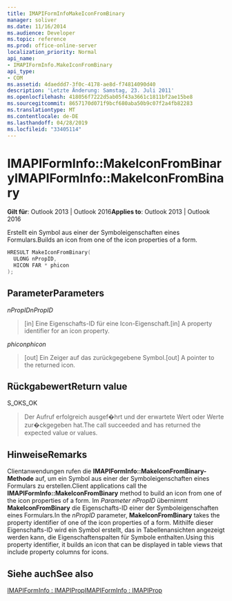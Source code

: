 ```yaml
---
title: IMAPIFormInfoMakeIconFromBinary
manager: soliver
ms.date: 11/16/2014
ms.audience: Developer
ms.topic: reference
ms.prod: office-online-server
localization_priority: Normal
api_name:
- IMAPIFormInfo.MakeIconFromBinary
api_type:
- COM
ms.assetid: 4daeddd7-3f0c-4178-ae8d-f74814090d40
description: 'Letzte Änderung: Samstag, 23. Juli 2011'
ms.openlocfilehash: 418056f7222d5ab05f43a3661c1811bf2ae15be8
ms.sourcegitcommit: 8657170d071f9bcf680aba50b9c07f2a4fb82283
ms.translationtype: MT
ms.contentlocale: de-DE
ms.lasthandoff: 04/28/2019
ms.locfileid: "33405114"
---
```

# <a name="imapiforminfomakeiconfrombinary"></a><span data-ttu-id="0b291-103">IMAPIFormInfo::MakeIconFromBinary</span><span class="sxs-lookup"><span data-stu-id="0b291-103">IMAPIFormInfo::MakeIconFromBinary</span></span>

  
  
<span data-ttu-id="0b291-104">**Gilt für**: Outlook 2013 | Outlook 2016</span><span class="sxs-lookup"><span data-stu-id="0b291-104">**Applies to**: Outlook 2013 | Outlook 2016</span></span> 
  
<span data-ttu-id="0b291-105">Erstellt ein Symbol aus einer der Symboleigenschaften eines Formulars.</span><span class="sxs-lookup"><span data-stu-id="0b291-105">Builds an icon from one of the icon properties of a form.</span></span>
  
```cpp
HRESULT MakeIconFromBinary(
  ULONG nPropID,
  HICON FAR * phicon
);
```

## <a name="parameters"></a><span data-ttu-id="0b291-106">Parameter</span><span class="sxs-lookup"><span data-stu-id="0b291-106">Parameters</span></span>

 <span data-ttu-id="0b291-107">_nPropID_</span><span class="sxs-lookup"><span data-stu-id="0b291-107">_nPropID_</span></span>
  
> <span data-ttu-id="0b291-108">[in] Eine Eigenschafts-ID für eine Icon-Eigenschaft.</span><span class="sxs-lookup"><span data-stu-id="0b291-108">[in] A property identifier for an icon property.</span></span>
    
 <span data-ttu-id="0b291-109">_phicon_</span><span class="sxs-lookup"><span data-stu-id="0b291-109">_phicon_</span></span>
  
> <span data-ttu-id="0b291-110">[out] Ein Zeiger auf das zurückgegebene Symbol.</span><span class="sxs-lookup"><span data-stu-id="0b291-110">[out] A pointer to the returned icon.</span></span>
    
## <a name="return-value"></a><span data-ttu-id="0b291-111">Rückgabewert</span><span class="sxs-lookup"><span data-stu-id="0b291-111">Return value</span></span>

<span data-ttu-id="0b291-112">S_OK</span><span class="sxs-lookup"><span data-stu-id="0b291-112">S_OK</span></span> 
  
> <span data-ttu-id="0b291-113">Der Aufruf erfolgreich ausgef�hrt und der erwartete Wert oder Werte zur�ckgegeben hat.</span><span class="sxs-lookup"><span data-stu-id="0b291-113">The call succeeded and has returned the expected value or values.</span></span>
    
## <a name="remarks"></a><span data-ttu-id="0b291-114">Hinweise</span><span class="sxs-lookup"><span data-stu-id="0b291-114">Remarks</span></span>

<span data-ttu-id="0b291-115">Clientanwendungen rufen die **IMAPIFormInfo::MakeIconFromBinary-Methode** auf, um ein Symbol aus einer der Symboleigenschaften eines Formulars zu erstellen.</span><span class="sxs-lookup"><span data-stu-id="0b291-115">Client applications call the **IMAPIFormInfo::MakeIconFromBinary** method to build an icon from one of the icon properties of a form.</span></span> <span data-ttu-id="0b291-116">Im  _Parameter nPropID_ übernimmt **MakeIconFromBinary** die Eigenschafts-ID einer der Symboleigenschaften eines Formulars.</span><span class="sxs-lookup"><span data-stu-id="0b291-116">In the  _nPropID_ parameter, **MakeIconFromBinary** takes the property identifier of one of the icon properties of a form.</span></span> <span data-ttu-id="0b291-117">Mithilfe dieser Eigenschafts-ID wird ein Symbol erstellt, das in Tabellenansichten angezeigt werden kann, die Eigenschaftenspalten für Symbole enthalten.</span><span class="sxs-lookup"><span data-stu-id="0b291-117">Using this property identifier, it builds an icon that can be displayed in table views that include property columns for icons.</span></span> 
  
## <a name="see-also"></a><span data-ttu-id="0b291-118">Siehe auch</span><span class="sxs-lookup"><span data-stu-id="0b291-118">See also</span></span>



[<span data-ttu-id="0b291-119">IMAPIFormInfo : IMAPIProp</span><span class="sxs-lookup"><span data-stu-id="0b291-119">IMAPIFormInfo : IMAPIProp</span></span>](imapiforminfoimapiprop.md)

